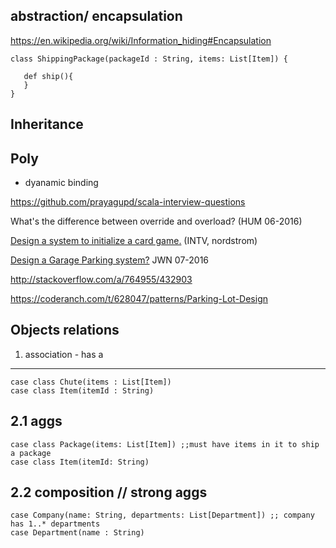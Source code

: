 abstraction/ encapsulation
------------

https://en.wikipedia.org/wiki/Information_hiding#Encapsulation

```
class ShippingPackage(packageId : String, items: List[Item]) {

   def ship(){
   }
}
```

Inheritance
-----------

Poly
----
- dyanamic binding

https://github.com/prayagupd/scala-interview-questions

What's the difference between override and overload? (HUM 06-2016)

[Design a system to initialize a card game.](https://www.glassdoor.com/Interview/Nordstrom-Software-Engineer-Interview-Questions-EI_IE1704.0,9_KO10,27.htm) (INTV, nordstrom)

[Design a Garage Parking system?](https://www.careercup.com/question?id=5750856565653504) JWN 07-2016

http://stackoverflow.com/a/764955/432903

https://coderanch.com/t/628047/patterns/Parking-Lot-Design

Objects relations
-----------------

1. association - has a
-----------------------

```
case class Chute(items : List[Item])
case class Item(itemId : String)
```

2.1 aggs
--------

```
case class Package(items: List[Item]) ;;must have items in it to ship a package
case class Item(itemId: String)
```

2.2 composition // strong aggs
------------------------------

```
case Company(name: String, departments: List[Department]) ;; company has 1..* departments
case Department(name : String)
```
